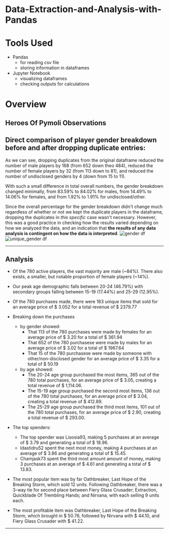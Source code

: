 # Data-Extraction-and-Analysis-with-Pandas

# Tools Used
* Pandas 
    * for reading csv file
    * storing information in dataframes
* Jupyter Notebook
    * visualizing dataframes
    * checking outputs for calculations
    
    
# Overview
## Heroes Of Pymoli Observations
## Direct comparison of player gender breakdown before and after dropping duplicate entries:
As we can see, dropping duplicates from the original dataframe reduced the number of male players by 168 (from 652 down theo 484), reduced the number of female players by 32 (from 113 down to 81), and reduced the number of undisclosed genders by 4 (down from 15 to 11).

With such a small difference in total overall numbers, the gender breakdown changed minimally, from 83.59% to 84.02% for males, from 14.49% to 14.06% for females, and from 1.92% to 1.91% for undisclosed/other.

Since the overall percentage for the gender breakdown didn't change much regardless of whether or not we kept the duplicate players in the dataframe, dropping the duplicates in _this specific_ case wasn't necessary. However, this was a good practice in checking how the results varied depending on how we analyzed the data, and an indication that **the results of any data analysis is contingent on how the data is interpreted**.
![gender df](Images/totalPlayersGender.jpg "Gender Breakdown before dropping duplicate player entries")
![unique_gender df](Images/uniquePlayersGender.jpg "Gender Breakdown after dropping duplicate player entries")

--------
## Analysis

* Of the 780 active players, the vast majority are male (~84%). There also exists, a smaller, but notable proportion of female players (~14%).
* Our peak age demographic falls between 20-24 (46.79%) with secondary groups falling between 15-19 (17.44%) and 25-29 (12.95%). 
* Of the 780 purchases made, there were 183 unique items that sold for an average price of $ 3.052 for a total revenue of $ 2379.77


* Breaking down the purchases
   * by gender showed:
       * That 113 of the 780 purchases were made by females for an average price of $ 3.20 for a total of $ 361.94
       * That 652 of the 780 purchasese were made by males for an average price of $ 3.02 for a total of $ 1967.64
       * That 15 of the 780 purchasese were made by someone with other/non-disclosed gender for an average price of $ 3.35 for a total of $ 50.19
   * by age showed:
       * The 20-24 age group purchased the most items,	365 out of the 780 total purchases, for an average price of $ 3.05, creating a total revenue of $ 1,114.06.
       * The 15-19 age group purchased the second most items, 136 out of the 780 total purchases, for an average price of $ 3.04, creating a total revenue of $ 412.89.
       * The 25-29 age group purchased the third most items, 101 out of the 780 total purchases, for an average price of $ 2.90, creating a total revenue of $ 293.00.
        
        
* The top spenders:
   * The top spender was Lisosia93, making 5 purchases at an average of $ 3.79 and generating a total of $ 18.96.
   * Idastidru52 spent the next most money, making 4 purchases at an average of $ 3.86 and generating a total of $ 15.45.
   * Chamjask73 spent the third most amount amount of money, making 3 purchases at an average of $ 4.61 and generating a total of $ 13.83.


* The most popular item was by far Oathbreaker, Last Hope of the Breaking Storm, which sold 12 units. Following Oathbreaker, there was a 3-way tie for second place between Fiery Glass Crusader; Extraction, Quickblade Of Trembling Hands; and Nirvana, with each selling 9 units each.

* The most profitable item was Oathbreaker, Last Hope of the Breaking Storm, which brought in $ 50.76, followed by Nirvana with $ 44.10, and Fiery Glass Crusader with $ 41.22.

----- 
